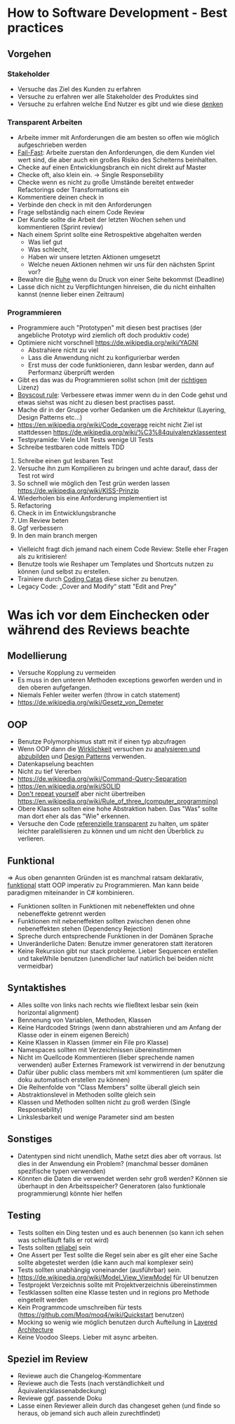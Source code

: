 # How to Software Development - Best practices

## Vorgehen

### Stakeholder
* Versuche das Ziel des Kunden zu erfahren     
* Versuche zu erfahren wer alle Stakeholder des Produktes sind  
* Versuche zu erfahren welche End Nutzer es gibt und wie diese [denken](https://www.oreilly.com/library/view/97-things-every/9780596809515/ch03.html)
  
### Transparent Arbeiten
* Arbeite immer mit Anforderungen die am besten so offen wie möglich aufgeschrieben werden 
* [Fail-Fast](https://www.agile-academy.com/de/agiles-lexikon/fail-fast-schnell-scheitern/): Arbeite zuerstan den Anforderungen, die dem Kunden viel wert sind, die aber auch ein großes Risiko des Scheiterns beinhalten.
* Checke auf einen Entwicklungsbranch ein nicht direkt auf Master
* Checke oft, also klein ein. -> Single Responsebility
* Checke wenn es nicht zu große Umstände bereitet entweder Refactorings oder Transformations ein
* Kommentiere deinen check in
* Verbinde den check in mit den Anforderungen
* Frage selbständig nach einem Code Review
* Der Kunde sollte die Arbeit der letzten Wochen sehen und kommentieren (Sprint review)
* Nach einem Sprint sollte eine Retrospektive abgehalten werden 
  * Was lief gut 
  * Was schlecht, 
  * Haben wir unsere letzten Aktionen umgesetzt 
  * Welche neuen Aktionen nehmen wir uns für den nächsten Sprint vor?
* Bewahre die [Ruhe](https://www.oreilly.com/library/view/97-things-every/9780596809515/ch01.html) wenn du Druck von einer Seite bekommst (Deadline)
* Lasse dich nicht zu Verpflichtungen hinreisen, die du nicht einhalten kannst (nenne lieber einen Zeitraum)

### Programmieren
* Programmiere auch "Prototypen" mit diesen best practises (der angebliche Prototyp wird ziemlich oft doch produktiv code)
* Optimiere nicht vorschnell https://de.wikipedia.org/wiki/YAGNI 
  * Abstrahiere nicht zu viel
  * Lass die Anwendung nicht zu konfigurierbar werden
  * Erst muss der code funktionieren, dann lesbar werden, dann auf Performanz überprüft werden
* Gibt es das was du Programmieren sollst schon (mit der [richtigen](http://oss-watch.ac.uk/apps/licdiff/) Lizenz)
* [Boyscout rule](https://en.wikipedia.org/wiki/Scout_Law): Verbessere etwas immer wenn du in den Code gehst und etwas siehst was nicht zu diesen best practises passt.
* Mache dir in der Gruppe vorher Gedanken um die Architektur (Layering, Design Patterns etc...)
* https://en.wikipedia.org/wiki/Code_coverage reicht nicht Ziel ist stattdessen https://de.wikipedia.org/wiki/%C3%84quivalenzklassentest
* Testpyramide: Viele Unit Tests wenige UI Tests
* Schreibe testbaren code mittels TDD 
1. Schreibe einen gut lesbaren Test
2. Versuche ihn zum Kompilieren zu bringen und achte darauf, dass der Test rot wird
3. So schnell wie möglich den Test grün werden lassen https://de.wikipedia.org/wiki/KISS-Prinzip
4. Wiederholen bis eine Anforderung implementiert ist
5. Refactoring
6. Check in im Entwicklungsbranche
7. Um Review beten
8. Ggf verbessern
9. In den main branch mergen
* Vielleicht fragt dich jemand nach einem Code Review: Stelle eher Fragen als zu kritisieren!
* Benutze tools wie Reshaper um Templates und Shortcuts nutzen zu können (und selbst zu erstellen.
* Trainiere durch [Coding Catas](https://en.wikipedia.org/wiki/Kata_(programming)) diese sicher zu benutzen.
* Legacy Code: „Cover and Modify“ statt "Edit and Prey"


# Was ich vor dem Einchecken oder während des Reviews beachte
## Modellierung
* Versuche Kopplung zu vermeiden
* Es muss in den unteren Methoden exceptions geworfen werden und in den oberen aufgefangen.
* Niemals Fehler weiter werfen (throw in catch statement)
* https://de.wikipedia.org/wiki/Gesetz_von_Demeter
## OOP
* Benutze Polymorphismus statt mit if einen typ abzufragen 
* Wenn OOP dann die [Wirklichkeit](https://de.wikipedia.org/wiki/Fachlichkeit) versuchen zu [analysieren und abzubilden](https://de.wikipedia.org/wiki/Objektorientierte_Analyse_und_Design#Objektorientierte_Analyse) und [Design Patterns](https://en.wikipedia.org/wiki/Software_design_pattern) verwenden.
* Datenkapselung beachten
* Nicht zu tief Vererben
* https://de.wikipedia.org/wiki/Command-Query-Separation
* https://en.wikipedia.org/wiki/SOLID
* [Don't repeat yourself](https://de.wikipedia.org/wiki/Don%E2%80%99t_repeat_yourself) aber nicht übertreiben https://en.wikipedia.org/wiki/Rule_of_three_(computer_programming)
* Obere Klassen sollten eine hohe Abstraktion haben. Das "Was" sollte man dort eher als das "Wie" erkennen.  
* Versuche den Code [referenzielle transparent](https://de.wikipedia.org/wiki/Referenzielle_Transparenz) zu halten, um später leichter paralellisieren zu können und um nicht den Überblick zu verlieren.
## Funktional
=> Aus oben genannten Gründen ist es manchmal ratsam deklarativ, [funktional](https://de.wikipedia.org/wiki/Funktionale_Programmierung) statt OOP imperativ zu Programmieren. Man kann beide paradigmen miteinander in C# kombinieren.
* Funktionen sollten in Funktionen mit nebeneffekten und ohne nebeneffekte getrennt werden
* Funktionen mit nebeneffekten sollten zwischen denen ohne nebeneffekten stehen (Dependency Rejection)
* Spreche durch entsprechende Funktionen in der Domänen Sprache
* Unveränderliche Daten: Benutze immer generatoren statt iteratoren
* Keine Rekursion gibt nur stack probleme. Lieber Sequencen erstellen und takeWhile benutzen (unendlicher lauf natürlich bei beiden nicht vermeidbar)
## Syntaktishes
* Alles sollte von links nach rechts wie fließtext lesbar sein (kein horizontal alignment)
* Bennenung von Variablen, Methoden, Klassen
* Keine Hardcoded Strings (wenn dann abstrahieren und am Anfang der Klasse oder in einem eigenen Bereich)
* Keine Klassen in Klassen (immer ein File pro Klasse)
* Namespaces sollten mit Verzeichnissen übereinstimmen
* Nicht im Quellcode Kommentieren (lieber sprechende namen verwenden) außer Externes Framework ist verwirrend in der benutzung
* Dafür über public class members mit xml kommentieren (um später die doku automatisch erstellen zu können)
* Die Reihenfolde von "Class Members" sollte überall gleich sein 
* Abstraktionslevel in Methoden sollte gleich sein
* Klassen und Methoden sollten nicht zu groß werden (Single Responsebility)
* Linkslesbarkeit und wenige Parameter sind am besten
## Sonstiges
* Datentypen sind nicht unendlich, Mathe setzt dies aber oft vorraus. Ist dies in der Anwendung ein Problem? (manchmal besser domänen spezifische typen verwenden)
* Könnten die Daten die verwendet werden sehr groß werden? Können sie überhaupt in den Arbeitsspeicher? Generatoren (also funktionale programmierung) könnte hier helfen 
## Testing
* Tests sollten ein Ding testen und es auch benennen (so kann ich sehen was schiefläuft falls er rot wird)
* Tests sollten [reliabel](https://de.wikipedia.org/wiki/Reliabilit%C3%A4t) sein
* One Assert per Test sollte die Regel sein aber es gilt eher eine Sache sollte abgetestet werden (die kann auch mal komplexer sein)
* Tests sollten unabhängig voneinander (ausführbar) sein.
* https://de.wikipedia.org/wiki/Model_View_ViewModel für UI benutzen
* Testprojekt Verzeichnis sollte mit Projektverzeichnis übereinstimmen
* Testklassen sollten eine Klasse testen und in regions pro Methode eingeteilt werden
* Kein Programmcode umschreiben für tests (https://github.com/Moq/moq4/wiki/Quickstart benutzen)
* Mocking so wenig wie möglich benutzen durch Aufteilung in [Layered Architecture](https://www.oreilly.com/library/view/software-architecture-patterns/9781491971437/ch01.html)
* Keine Voodoo Sleeps. Lieber mit async arbeiten.
## Speziel im Review
* Reviewe auch die Changelog-Kommentare
* Reviewe auch die Tests (nach verständlichkeit und Äquivalenzklassenabdeckung)
* Reviewe ggf. passende Doku
* Lasse einen Reviewer allein durch das changeset gehen (und finde so heraus, ob jemand sich auch allein zurechtfindet)

